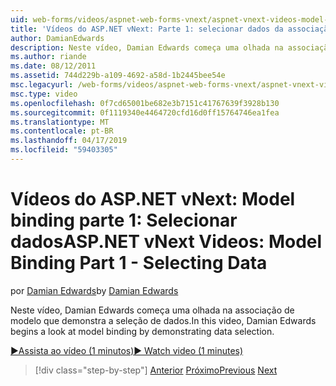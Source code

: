 ```yaml
---
uid: web-forms/videos/aspnet-web-forms-vnext/aspnet-vnext-videos-model-binding-part-1-selecting-data
title: 'Vídeos do ASP.NET vNext: Parte 1: selecionar dados da associação de modelo | Microsoft Docs'
author: DamianEdwards
description: Neste vídeo, Damian Edwards começa uma olhada na associação de modelo que demonstra a seleção de dados.
ms.author: riande
ms.date: 08/12/2011
ms.assetid: 744d229b-a109-4692-a58d-1b2445bee54e
msc.legacyurl: /web-forms/videos/aspnet-web-forms-vnext/aspnet-vnext-videos-model-binding-part-1-selecting-data
msc.type: video
ms.openlocfilehash: 0f7cd65001be682e3b7151c41767639f3928b130
ms.sourcegitcommit: 0f1119340e4464720cfd16d0ff15764746ea1fea
ms.translationtype: MT
ms.contentlocale: pt-BR
ms.lasthandoff: 04/17/2019
ms.locfileid: "59403305"
---
```

# <a name="aspnet-vnext-videos-model-binding-part-1---selecting-data"></a><span data-ttu-id="d64e5-103">Vídeos do ASP.NET vNext: Model binding parte 1: Selecionar dados</span><span class="sxs-lookup"><span data-stu-id="d64e5-103">ASP.NET vNext Videos: Model Binding Part 1 - Selecting Data</span></span>

<span data-ttu-id="d64e5-104">por [Damian Edwards](https://github.com/DamianEdwards)</span><span class="sxs-lookup"><span data-stu-id="d64e5-104">by [Damian Edwards](https://github.com/DamianEdwards)</span></span>

<span data-ttu-id="d64e5-105">Neste vídeo, Damian Edwards começa uma olhada na associação de modelo que demonstra a seleção de dados.</span><span class="sxs-lookup"><span data-stu-id="d64e5-105">In this video, Damian Edwards begins a look at model binding by demonstrating data selection.</span></span>

[<span data-ttu-id="d64e5-106">&#9654;Assista ao vídeo (1 minutos)</span><span class="sxs-lookup"><span data-stu-id="d64e5-106">&#9654; Watch video (1 minutes)</span></span>](https://channel9.msdn.com/Blogs/ASP-NET-Site-Videos/aspnet-vnext-videos-model-binding-part-1-selecting-data)

> [!div class="step-by-step"]
> <span data-ttu-id="d64e5-107">[Anterior](aspnet-vnext-videos-strongly-typed-data-controls.md)
> [Próximo](aspnet-vnext-videos-model-binding-part-2-filtering.md)</span><span class="sxs-lookup"><span data-stu-id="d64e5-107">[Previous](aspnet-vnext-videos-strongly-typed-data-controls.md)
[Next](aspnet-vnext-videos-model-binding-part-2-filtering.md)</span></span>

